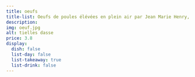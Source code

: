 ```yaml
---
title: oeufs
title-list: Oeufs de poules élévées en plein air par Jean Marie Henry, Fabrègues. La boite de 6.
description:
img: oeuf.jpg
alt: tielles dasse
price: 3.8
display:
  dish: false
  list-day: false
  list-takeaway: true
  list-drink: false
---
```

